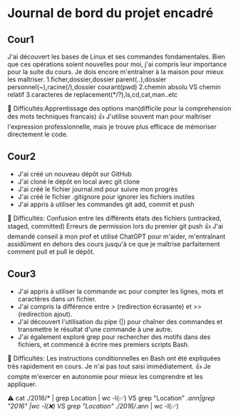 # Journal de bord du projet encadré

## Cour1 
J'ai découvert les bases de Linux et ses commandes fondamentales. Bien que ces opérations soient nouvelles pour moi, j'ai compris leur importance pour la suite du cours. Je dois encore m'entraîner à la maison pour mieux les maîtriser.
1.ficher,dossier,dossier parent(..),dossier personnel(~),racine(/),dossier courant(pwd)
2.chemin absolu VS chemin relatif
3.caracteres de replacement(*/?),ls,cd,cat,man..etc

🔧 Difficultés:Apprentissage des options man(difficile pour la comprehension des mots techniques francais)
👍 J'utilise souvent man pour maîtriser l'expression professionnelle, mais je trouve plus efficace de mémoriser directement le code.


## Cour2
- J'ai créé un nouveau dépôt sur GitHub
- J'ai cloné le dépôt en local avec git clone
- J'ai créé le fichier journal.md pour suivre mon progrès
- J'ai créé le fichier .gitignore pour ignorer les fichiers inutiles
- J'ai appris à utiliser les commandes git add, commit et push

🔧 Difficultés: Confusion entre les différents états des fichiers (untracked, staged, committed)
  Erreurs de permission lors du premier git push
👍 J'ai demandé conseil à mon prof et utilisé ChatGPT pour m'aider, m'entraînant assidûment en dehors des cours jusqu'à ce que je maîtrise parfaitement comment pull et pull le dépôt.


## Cour3
- J'ai appris à utiliser la commande wc pour compter les lignes, mots et caractères dans un fichier.
- J'ai compris la différence entre > (redirection écrasante) et >> (redirection ajout).
- J'ai découvert l'utilisation du pipe (|) pour chaîner des commandes et transmettre le résultat d'une commande à une autre.
- J'ai également exploré grep pour rechercher des motifs dans des fichiers, et commencé à écrire mes premiers scripts Bash.

🔧 Difficultés: Les instructions conditionnelles en Bash ont été expliquées très rapidement en cours. Je n'ai pas tout saisi immédiatement. 
👍 Je compte m'exercer en autonomie pour mieux les comprendre et les appliquer.

⚠️ cat ./2016/* | grep Location | wc -l(✅) VS grep "Location" *.ann|grep "2016" |wc -l(❌) VS grep "Location" ./2016/*.ann | wc -l(✅)
